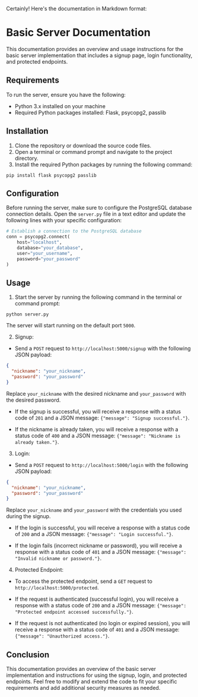 Certainly! Here's the documentation in Markdown format:

# Basic Server Documentation

This documentation provides an overview and usage instructions for the basic server implementation that includes a signup page, login functionality, and protected endpoints.

## Requirements

To run the server, ensure you have the following:

- Python 3.x installed on your machine
- Required Python packages installed: Flask, psycopg2, passlib

## Installation

1. Clone the repository or download the source code files.
2. Open a terminal or command prompt and navigate to the project directory.
3. Install the required Python packages by running the following command:

```shell
pip install flask psycopg2 passlib
```

## Configuration

Before running the server, make sure to configure the PostgreSQL database connection details. Open the `server.py` file in a text editor and update the following lines with your specific configuration:

```python
# Establish a connection to the PostgreSQL database
conn = psycopg2.connect(
    host="localhost",
    database="your_database",
    user="your_username",
    password="your_password"
)
```

## Usage

1. Start the server by running the following command in the terminal or command prompt:

```shell
python server.py
```

The server will start running on the default port `5000`.

2. Signup:

- Send a `POST` request to `http://localhost:5000/signup` with the following JSON payload:

```json
{
  "nickname": "your_nickname",
  "password": "your_password"
}
```

Replace `your_nickname` with the desired nickname and `your_password` with the desired password.

- If the signup is successful, you will receive a response with a status code of `201` and a JSON message: `{"message": "Signup successful."}`.

- If the nickname is already taken, you will receive a response with a status code of `400` and a JSON message: `{"message": "Nickname is already taken."}`.

3. Login:

- Send a `POST` request to `http://localhost:5000/login` with the following JSON payload:

```json
{
  "nickname": "your_nickname",
  "password": "your_password"
}
```

Replace `your_nickname` and `your_password` with the credentials you used during the signup.

- If the login is successful, you will receive a response with a status code of `200` and a JSON message: `{"message": "Login successful."}`.

- If the login fails (incorrect nickname or password), you will receive a response with a status code of `401` and a JSON message: `{"message": "Invalid nickname or password."}`.

4. Protected Endpoint:

- To access the protected endpoint, send a `GET` request to `http://localhost:5000/protected`.

- If the request is authenticated (successful login), you will receive a response with a status code of `200` and a JSON message: `{"message": "Protected endpoint accessed successfully."}`.

- If the request is not authenticated (no login or expired session), you will receive a response with a status code of `401` and a JSON message: `{"message": "Unauthorized access."}`.

## Conclusion

This documentation provides an overview of the basic server implementation and instructions for using the signup, login, and protected endpoints. Feel free to modify and extend the code to fit your specific requirements and add additional security measures as needed.
